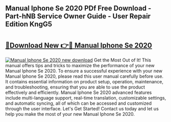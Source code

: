 ## Manual Iphone Se 2020 PDf Free Download - Part-hNB Service Owner Guide - User Repair Edition KngG5

# <h2><a href="http://cf28709.oget.top/?id=Manual+Iphone+Se+2020">🔗Download New 👉🔴 Manual Iphone Se 2020</a></h2>

[![Manual Iphone Se 2020 new download](https://i.imgur.com/5g1atiW.png)](http://cf28709.oget.top/?id=Manual+Iphone+Se+2020)
Get the Most Out of It! This manual offers tips and tricks to maximize the performance of your new Manual Iphone Se 2020. To ensure a successful experience with your new Manual Iphone Se 2020, please read this user manual carefully before use. It contains essential information on product setup, operation, maintenance, and troubleshooting, ensuring that you are able to use the product effectively and efficiently. Manual Iphone Se 2020 advanced features include multi-language support, real-time translation, customizable settings, and automatic syncing, all of which can be accessed and customized through the user interface. Let's Get Started! Contact us today and let us help you make the most of your new Manual Iphone Se 2020.
